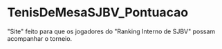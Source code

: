 # TenisDeMesaSJBV_Pontuacao
"Site" feito para que os jogadores do "Ranking Interno de SJBV" possam acompanhar o torneio.
